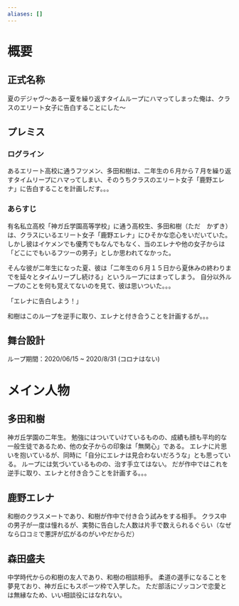 ```yaml
---
aliases: []
---
```

# 概要
## 正式名称
夏のデジャヴ～ある一夏を繰り返すタイムループにハマってしまった俺は、クラスのエリート女子に告白することにした～
## プレミス
### ログライン
あるエリート高校に通うフツメン、多田和樹は、二年生の６月から７月を繰り返すタイムリープにハマってしまい、そのうちクラスのエリート女子「鹿野エレナ」に告白することを計画しだす。。。
### あらすじ
有名私立高校「神ガ丘学園高等学校」に通う高校生、多田和樹（ただ　かずき）は、クラスにいるエリート女子「鹿野エレナ」にひそかな恋心をいだいていた。
しかし彼はイケメンでも優秀でもなんでもなく、当のエレナや他の女子からは「どこにでもいるフツーの男子」としか思われてなかった。

そんな彼が二年生になった夏、彼は「二年生の６月１５日から夏休みの終わりまでを延々とタイムリープし続ける」というループにはまってしまう。
自分以外ループのことを何も覚えてないのを見て、彼は思いついた。。。

「エレナに告白しよう！」

和樹はこのループを逆手に取り、エレナと付き合うことを計画するが。。。
## 舞台設計
ループ期間：2020/06/15 ~ 2020/8/31 (コロナはない)
# メイン人物
## 多田和樹
神ガ丘学園の二年生。
勉強にはついていけているものの、成績も顔も平均的な一般生徒であるため、他の女子からの印象は「無関心」である。
エレナに片思いを抱いているが、同時に「自分にエレナは見合わないだろうな」とも思っている。
ループには気づいているものの、治す手立てはない。
だが作中ではこれを逆手に取り、エレナと付き合うことを計画する。。。

## 鹿野エレナ
和樹のクラスメートであり、和樹が作中で付き合う試みをする相手。
クラス中の男子が一度は憧れるが、実勢に告白した人数は片手で数えられるぐらい（なぜなら口コミで悪評が広がるのがいやだからだ）

## 森田盛夫
中学時代からの和樹の友人であり、和樹の相談相手。
柔道の選手になることを夢見ており、神ガ丘にもスポーツ枠で入学した。
ただ部活にゾッコンで恋愛とは無縁なため、いい相談役にはなれない。

